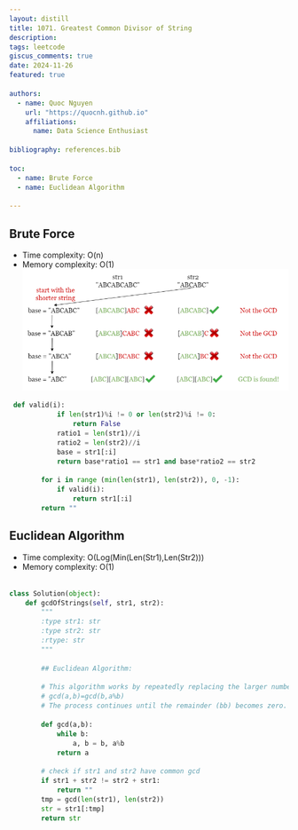 ```yaml
---
layout: distill
title: 1071. Greatest Common Divisor of String
description: 
tags: leetcode
giscus_comments: true
date: 2024-11-26
featured: true

authors:
  - name: Quoc Nguyen
    url: "https://quocnh.github.io"
    affiliations:
      name: Data Science Enthusiast

bibliography: references.bib

toc:
  - name: Brute Force
  - name: Euclidean Algorithm

---
```



## Brute Force

- Time complexity: O(n)
- Memory complexity: O(1)
![My Local Image](https://github.com/quocnh/quocnh.github.io/blob/55b2f67a46eda40abd0a9ac3122cc63419eb9086/assets/img/1071-Greatest%20Common%20Divisor%20of%20String.png)


```python
 def valid(i):
            if len(str1)%i != 0 or len(str2)%i != 0:
                return False
            ratio1 = len(str1)//i
            ratio2 = len(str2)//i
            base = str1[:i]
            return base*ratio1 == str1 and base*ratio2 == str2

        for i in range (min(len(str1), len(str2)), 0, -1):
            if valid(i):
                return str1[:i]
        return ""
```
## Euclidean Algorithm
- Time complexity: O(Log(Min(Len(Str1),Len(Str2)))
- Memory complexity: O(1)
```python

class Solution(object):
    def gcdOfStrings(self, str1, str2):
        """
        :type str1: str
        :type str2: str
        :rtype: str
        """
       
        ## Euclidean Algorithm:

        # This algorithm works by repeatedly replacing the larger number with the remainder of the division of the two numbers. Mathematically:
        # gcd(a,b)=gcd(b,a%b)
        # The process continues until the remainder (bb) becomes zero.

        def gcd(a,b):
            while b:
                a, b = b, a%b
            return a

        # check if str1 and str2 have common gcd
        if str1 + str2 != str2 + str1:
            return ""
        tmp = gcd(len(str1), len(str2))
        str = str1[:tmp]
        return str
```
